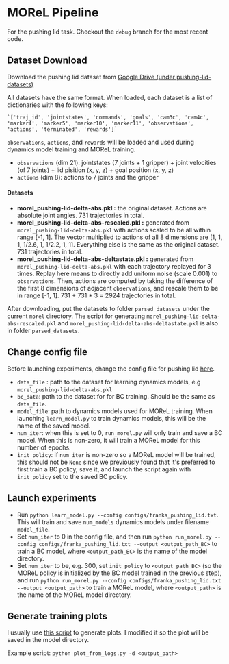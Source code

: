 # MOReL Pipeline

For the pushing lid task. Checkout the `debug` branch for the most recent code.

## Dataset Download
Download the pushing lid dataset from [Google Drive (under pushing-lid-datasets)](https://drive.google.com/drive/folders/1mXksO1pD6hdybkSuUADhG2sKo1QOOb-L)

All datasets have the same format. When loaded, each dataset is a list of dictionaries with the following keys:

    `['traj_id', 'jointstates', 'commands', 'goals', 'cam3c', 'cam4c', 'marker4', 'marker5', 'marker10', 'marker11', 'observations', 'actions', 'terminated', 'rewards']`
`observations`, `actions`, and `rewards` will be loaded and used during dynamics model training and MOReL training.
- `observations` (dim 21): jointstates (7 joints + 1 gripper) + joint velocities (of 7 joints) + lid pisition (x, y, z) + goal position (x, y, z)
- `actions` (dim 8): actions to 7 joints and the gripper

#### Datasets
- **morel_pushing-lid-delta-abs.pkl :** the original dataset. Actions are absolute joint angles. 731 trajectories in total.
- **morel_pushing-lid-delta-abs-rescaled.pkl :** generated from `morel_pushing-lid-delta-abs.pkl` with actions scaled to be all within range [-1, 1]. The vector multiplied to actions of all 8 dimensions are [1, 1, 1, 1/2.6, 1, 1/2.2, 1, 1]. Everything else is the same as the original dataset. 731 trajectories in total.
- **morel_pushing-lid-delta-abs-deltastate.pkl :** generated from `morel_pushing-lid-delta-abs.pkl` with each trajectory replayed for 3 times. Replay here means to directly add uniform noise (scale 0.001) to `observations`. Then, actions are computed by taking the difference of the first 8 dimensions of adjacent `observations`, and rescale them to be in range [-1, 1]. 731 + 731 * 3 = 2924 trajectories in total.


After downloading, put the datasets to folder `parsed_datasets` under the current `morel` directory. The script for generating `morel_pushing-lid-delta-abs-rescaled.pkl` and `morel_pushing-lid-delta-abs-deltastate.pkl` is also in folder `parsed_datasets`. 


## Change config file 
Before launching experiments, change the config file for pushing lid [here](https://github.com/gaoyuezhou/mjrl/blob/debug/projects/morel/configs/franka_pushing_lid.txt).
- `data_file` : path to the dataset for learning dynamics models, e.g `morel_pushing-lid-delta-abs.pkl`
- `bc_data`: path to the dataset for for BC training. Should be the same as `data_file`.
- `model_file`: path to dynamics models used for MOReL training. When launching `learn_model.py` to train dynamics models, this will be the name of the saved model.
- `num_iter`: when this is set to 0, `run_morel.py` will only train and save a BC model. When this is non-zero, it will train a MOReL model for this number of epochs.
- `init_policy`: if `num_iter` is non-zero so a MOReL model will be trained, this should not be `None` since we previously found that it's preferred to first train a BC policy, save it, and launch the script again with `init_policy` set to the saved BC policy. 

## Launch experiments
- Run `python learn_model.py --config configs/franka_pushing_lid.txt`. This will train and save `num_models` dynamics models under filename `model_file`.
- Set `num_iter` to 0 in the config file, and then run `python run_morel.py --config configs/franka_pushing_lid.txt --output <output_path_BC>` to train a BC model, where `<output_path_BC>` is the name of the model directory.
- Set `num_iter` to be, e.g. 300, set `init_policy` to `<output_path_BC>` (so the MOReL policy is initialized by the BC model trained in the previous step), and run `python run_morel.py --config configs/franka_pushing_lid.txt --output <output_path>` to train a MOReL model, where `<output_path>` is the name of the MOReL model directory. 

## Generate training plots
I usually use [this script](https://github.com/gaoyuezhou/mjrl/blob/debug/mjrl/utils/plot_from_logs.py) to generate plots. I modified it so the plot will be saved in the model directory.

Example script: `python plot_from_logs.py -d <output_path>`
